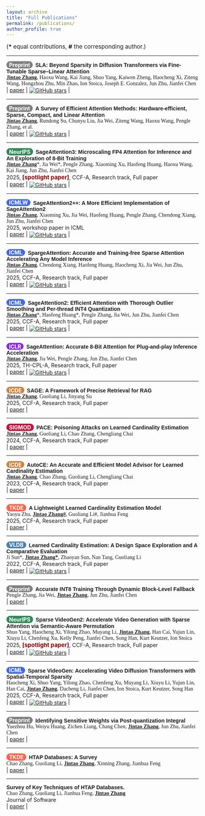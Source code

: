 ```yaml
---
layout: archive
title: "Full Publications"
permalink: /publications/
author_profile: true
---
```


<span style="font-size:15px;">(**\*** equal contributions, **#** the corresponding author.)  </span>

---
**<span style="background-color: #808080; color: white; padding: 0.72px 7px; border-radius: 15px; display: inline-block; font-weight: bold; font-size: 14px; margin-right: 3px;">Preprint</span>** <span style="font-family: 'Helvetica', serif; font-weight: bold;">SLA: Beyond Sparsity in Diffusion Transformers via Fine-Tunable Sparse–Linear Attention</span>  
<span style="font-family: 'Cambria', serif;"><strong><u>Jintao Zhang</u></strong>, Haoxu Wang, Kai Jiang, Shuo Yang, Kaiwen Zheng, Haocheng Xi, Ziteng Wang, Hongzhou Zhu, Min Zhao, Ion Stoica, Joseph E. Gonzalez, Jun Zhu, Jianfei Chen</span>  
| <i class="fa fa-file-pdf"></i> <a href="https://www.arxiv.org/pdf/2509.24006">paper</a>
| <i class="fa fa-github"></i> <a href="https://github.com/thu-ml/SLA"><img src="https://img.shields.io/github/stars/thu-ml/SLA.svg" alt="GitHub stars" style="vertical-align: middle;"></a> |

---
**<span style="background-color: #808080; color: white; padding: 0.72px 7px; border-radius: 15px; display: inline-block; font-weight: bold; font-size: 14px; margin-right: 3px;">Preprint</span>** <span style="font-family: 'Helvetica', serif; font-weight: bold;">A Survey of Efficient Attention Methods:
Hardware-efficient, Sparse, Compact, and Linear Attention</span>  
<span style="font-family: 'Cambria', serif;"><strong><u>Jintao Zhang</u></strong>, Rundong Su, Chunyu Liu, Jia Wei, Ziteng Wang, Haoxu Wang, Pengle Zhang, et al.</span>   
| <i class="fa fa-file-pdf"></i> <a href="https://attention-survey.github.io/">paper</a>
| <i class="fa fa-github"></i> <a href="https://github.com/attention-survey/Efficient_Attention_Survey"><img src="https://img.shields.io/github/stars/attention-survey/Efficient_Attention_Survey.svg" alt="GitHub stars" style="vertical-align: middle;"></a> |

---
**<span style="background-color: #2E8B57; color: white; padding: 0.72px 7px; border-radius: 15px; display: inline-block; font-weight: bold; font-size: 14px; margin-right: 3px;">NeurIPS</span>** <span style="font-family: 'Helvetica', serif; font-weight: bold;">SageAttention3: Microscaling FP4 Attention for Inference and An Exploration of 8-Bit Training</span>  
<span style="font-family: 'Cambria', serif;"><strong><u>Jintao Zhang</u></strong>\*, Jia Wei\*, Pengle Zhang, Xiaoming Xu, Haofeng Huang, Haoxu Wang, Kai Jiang, Jun Zhu, Jianfei Chen</span>  
2025, <span style="color:#8B0000; font-size:15px;"> **[spotlight paper]**</span>, <span style="font-size:14px;">CCF-A, Research track, Full paper</span>  
| <i class="fa fa-file-pdf"></i> <a href="https://arxiv.org/abs/2505.11594">paper</a>
| <i class="fa fa-github"></i> <a href="https://github.com/thu-ml/SageAttention"><img src="https://img.shields.io/github/stars/thu-ml/SageAttention.svg" alt="GitHub stars" style="vertical-align: middle;"></a> |

---
**<span style="background-color: #4169E1; color: white; padding: 0.72px 7px; border-radius: 15px; display: inline-block; font-weight: bold; font-size: 14px; margin-right: 3px;">ICMLW</span>** <span style="font-family: 'Helvetica', serif; font-weight: bold;">SageAttention2++: A More Efficient Implementation of SageAttention2</span>  
<span style="font-family: 'Cambria', serif;"><strong><u>Jintao Zhang</u></strong>, Xiaoming Xu, Jia Wei, Haofeng Huang, Pengle Zhang, Chendong Xiang, Jun Zhu, Jianfei Chen</span>  
2025, <span style="font-size:14px;">workshop paper in ICML</span>  
| <i class="fa fa-file-pdf"></i> <a href="https://arxiv.org/abs/2505.21136">paper</a>
| <i class="fa fa-github"></i> <a href="https://github.com/thu-ml/SageAttention"><img src="https://img.shields.io/github/stars/thu-ml/SageAttention.svg" alt="GitHub stars" style="vertical-align: middle;"></a> |

---
**<span style="background-color: #4169E1; color: white; padding: 0.72px 7px; border-radius: 15px; display: inline-block; font-weight: bold; font-size: 14px; margin-right: 3px;">ICML</span>** <span style="font-family: 'Helvetica', serif; font-weight: bold;">SpargeAttention: Accurate and Training-free Sparse Attention Accelerating Any Model Inference</span>  
<span style="font-family: 'Cambria', serif;"><strong><u>Jintao Zhang</u></strong>, Chendong Xiang, Haofeng Huang, Haocheng Xi, Jia Wei, Jun Zhu, Jianfei Chen</span>  
2025, <span style="font-size:14px;">CCF-A, Research track, Full paper</span>  
| <i class="fa fa-file-pdf"></i> <a href="https://arxiv.org/abs/2502.18137">paper</a>
| <i class="fa fa-github"></i> <a href="https://github.com/thu-ml/SpargeAttn"><img src="https://img.shields.io/github/stars/thu-ml/SpargeAttn.svg" alt="GitHub stars" style="vertical-align: middle;"></a> |

---
**<span style="background-color: #4169E1; color: white; padding: 0.72px 7px; border-radius: 15px; display: inline-block; font-weight: bold; font-size: 14px; margin-right: 3px;">ICML</span>** <span style="font-family: 'Helvetica', serif; font-weight: bold;">SageAttention2: Efficient Attention with Thorough Outlier Smoothing and Per-thread INT4 Quantization</span>  
<span style="font-family: 'Cambria', serif;"><strong><u>Jintao Zhang</u></strong>\*, Haofeng Huang\*, Pengle Zhang, Jia Wei, Jun Zhu, Jianfei Chen</span>  
2025, <span style="font-size:14px;">CCF-A, Research track, Full paper</span>  
| <i class="fa fa-file-pdf"></i> <a href="https://arxiv.org/abs/2411.10958">paper</a>
| <i class="fa fa-github"></i> <a href="https://github.com/thu-ml/SageAttention"><img src="https://img.shields.io/github/stars/thu-ml/SageAttention.svg" alt="GitHub stars" style="vertical-align: middle;"></a> |

---
**<span style="background-color: #8A2BE2; color: white; padding: 0.72px 7px; border-radius: 15px; display: inline-block; font-weight: bold; font-size: 14px; margin-right: 3px;">ICLR</span>** <span style="font-family: 'Helvetica', serif; font-weight: bold;">SageAttention: Accurate 8-Bit Attention for Plug-and-play Inference Acceleration</span>  
<span style="font-family: 'Cambria', serif;"><strong><u>Jintao Zhang</u></strong>, Jia Wei, Pengle Zhang, Jun Zhu, Jianfei Chen</span>  
2025, <span style="font-size:14px;">TH-CPL-A, Research track, Full paper</span>   
| <i class="fa fa-file-pdf"></i> <a href="https://arxiv.org/abs/2410.02367">paper</a>
| <i class="fa fa-github"></i> <a href="https://github.com/thu-ml/SageAttention"><img src="https://img.shields.io/github/stars/thu-ml/SageAttention.svg" alt="GitHub stars" style="vertical-align: middle;"></a> |

---
**<span style="background-color: #CD853F; color: white; padding: 0.72px 7px; border-radius: 15px; display: inline-block; font-weight: bold; font-size: 14px; margin-right: 3px;">ICDE</span>** <span style="font-family: 'Helvetica', serif; font-weight: bold;">SAGE: A Framework of Precise Retrieval for RAG</span>  
<span style="font-family: 'Cambria', serif;"><strong><u>Jintao Zhang</u></strong>, Guoliang Li, Jinyang Su</span>  
2025, <span style="font-size:14px;">CCF-A, Research track, Full paper</span>  
| <i class="fa fa-file-pdf"></i> <a href="https://dbgroup.cs.tsinghua.edu.cn/ligl/papers/ICDE25-SAGE.pdf">paper</a> |

---
**<span style="background-color: #C61236; color: white; padding: 0.72px 7px; border-radius: 15px; display: inline-block; font-weight: bold; font-size: 14px; margin-right: 3px;">SIGMOD</span>** <span style="font-family: 'Helvetica', serif; font-weight: bold;">PACE: Poisoning Attacks on Learned Cardinality Estimation</span>  
<span style="font-family: 'Cambria', serif;"><strong><u>Jintao Zhang</u></strong>, Guoliang Li, Chao Zhang, Chengliang Chai</span>  
2024, <span style="font-size:14px;">CCF-A, Research track, Full paper</span>   
| <i class="fa fa-file-pdf"></i> <a href="https://arxiv.org/pdf/2409.15990">paper</a> |

---
**<span style="background-color: #CD853F; color: white; padding: 0.72px 7px; border-radius: 15px; display: inline-block; font-weight: bold; font-size: 14px; margin-right: 3px;">ICDE</span>** <span style="font-family: 'Helvetica', serif; font-weight: bold;">AutoCE: An Accurate and Efficient Model Advisor for Learned Cardinality Estimation</span>  
<span style="font-family: 'Cambria', serif;"><strong><u>Jintao Zhang</u></strong>, Chao Zhang, Guoliang Li, Chengliang Chai</span>  
2023, <span style="font-size:14px;">CCF-A, Research track, Full paper</span>  
| <i class="fa fa-file-pdf"></i> <a href="https://dbgroup.cs.tsinghua.edu.cn/ligl/papers/AutoCE_camera_ready_ICDE2023.pdf">paper</a> |

---
**<span style="background-color: #FF6347; color: white; padding: 0.72px 7px; border-radius: 15px; display: inline-block; font-weight: bold; font-size: 14px; margin-right: 3px;">TKDE</span>** <span style="font-family: 'Helvetica', serif; font-weight: bold;">A Lightweight Learned Cardinality Estimation Model</span>  
<span style="font-family: 'Cambria', serif;">Yaoyu Zhu, <strong><u>Jintao Zhang#</u></strong>, Guoliang Li#, Jianhua Feng</span>  
2025, <span style="font-size:14px;">CCF-A, Research track, Full paper</span>  
| <i class="fa fa-file-pdf"></i> <a href="https://arxiv.org/pdf/2508.09602">paper</a> |

---
**<span style="background-color: #4682B4; color: white; padding: 0.72px 7px; border-radius: 15px; display: inline-block; font-weight: bold; font-size: 14px; margin-right: 3px;">VLDB</span>** <span style="font-family: 'Helvetica', serif; font-weight: bold;">Learned Cardinality Estimation: A Design Space Exploration and A Comparative Evaluation</span>  
<span style="font-family: 'Cambria', serif;">Ji Sun*, <strong><u>Jintao Zhang*</u></strong>, Zhaoyan Sun, Nan Tang, Guoliang Li</span>  
2022, <span style="font-size:14px;">CCF-A, Research track, Full paper</span>  
| <i class="fa fa-file-pdf"></i> <a href="https://vldb.org/pvldb/vol15/p85-li.pdf">paper</a>
| <i class="fa fa-github"></i> <a href="https://github.com/jt-zhang/CardinalityEstimationTestbed"><img src="https://img.shields.io/github/stars/jt-zhang/cardinalityestimationtestbed.svg" alt="GitHub stars" style="vertical-align: middle;"></a> |

---
**<span style="background-color: #808080; color: white; padding: 0.72px 7px; border-radius: 15px; display: inline-block; font-weight: bold; font-size: 14px; margin-right: 3px;">Preprint</span>** <span style="font-family: 'Helvetica', serif; font-weight: bold;">Accurate INT8 Training Through Dynamic Block-Level Fallback</span>  
<span style="font-family: 'Cambria', serif;">Pengle Zhang, Jia Wei, <strong><u>Jintao Zhang</u></strong>, Jun Zhu, Jianfei Chen</span>  
| <i class="fa fa-file-pdf"></i> <a href="https://arxiv.org/pdf/2503.08040">paper</a> |

---
**<span style="background-color: #2E8B57; color: white; padding: 0.81px 7px; border-radius: 15px; display: inline-block; font-weight: bold; font-size: 14px; margin-right: 3px;">NeurIPS</span>** <span style="font-family: 'Helvetica', serif; font-weight: bold;">Sparse VideoGen2: Accelerate Video Generation with Sparse Attention via Semantic-Aware Permutation</span>  
<span style="font-family: 'Cambria', serif;">Shuo Yang, Haocheng Xi, Yilong Zhao, Muyang Li, <strong><u>Jintao Zhang</u></strong>, Han Cai, Yujun Lin, Xiuyu Li, Chenfeng Xu, Kelly Peng, Jianfei Chen, Song Han, Kurt Keutzer, Ion Stoica</span>  
2025, <span style="color:#8B0000; font-size:15px;"> **[spotlight paper]**</span>, <span style="font-size:14px;">CCF-A, Research track, Full paper</span>  
| <i class="fa fa-file-pdf"></i> <a href="https://arxiv.org/abs/2505.18875">paper</a>
| <i class="fa fa-github"></i> <a href="https://github.com/svg-project/Sparse-VideoGen"><img src="https://img.shields.io/github/stars/svg-project/Sparse-VideoGen.svg" alt="GitHub stars" style="vertical-align: middle;"></a> |

---
**<span style="background-color: #4169E1; color: white; padding: 0.72px 7px; border-radius: 15px; display: inline-block; font-weight: bold; font-size: 14px; margin-right: 3px;">ICML</span>** <span style="font-family: 'Helvetica', serif; font-weight: bold;">Sparse VideoGen: Accelerating Video Diffusion Transformers with Spatial-Temporal Sparsity</span>  
<span style="font-family: 'Cambria', serif;">Haocheng Xi, Shuo Yang, Yilong Zhao, Chenfeng Xu, Muyang Li, Xiuyu Li, Yujun Lin, Han Cai, <strong><u>Jintao Zhang</u></strong>, Dacheng Li, Jianfei Chen, Ion Stoica, Kurt Keutzer, Song Han</span>  
2025, <span style="font-size:14px;">CCF-A, Research track, Full paper</span>   
| <i class="fa fa-file-pdf"></i> <a href="https://arxiv.org/pdf/2502.01776">paper</a>
| <i class="fa fa-github"></i> <a href="https://github.com/svg-project/Sparse-VideoGen"><img src="https://img.shields.io/github/stars/svg-project/Sparse-VideoGen.svg" alt="GitHub stars" style="vertical-align: middle;"></a> |

---
**<span style="background-color: #808080; color: white; padding: 0.72px 7px; border-radius: 15px; display: inline-block; font-weight: bold; font-size: 14px; margin-right: 3px;">Preprint</span>** <span style="font-family: 'Helvetica', serif; font-weight: bold;">Identifying Sensitive Weights via Post-quantization Integral</span>  
<span style="font-family: 'Cambria', serif;">Yuezhou Hu, Weiyu Huang, Zichen Liang, Chang Chen, <strong><u>Jintao Zhang</u></strong>, Jun Zhu, Jianfei Chen</span>  
| <i class="fa fa-file-pdf"></i> <a href="https://arxiv.org/pdf/2503.01901">paper</a> |

---
**<span style="background-color: #FF6347; color: white; padding: 0.72px 7px; border-radius: 15px; display: inline-block; font-weight: bold; font-size: 14px; margin-right: 3px;">TKDE</span>** <span style="font-family: 'Helvetica', serif; font-weight: bold;">HTAP Databases: A Survey</span>  
<span style="font-family: 'Cambria', serif;">Chao Zhang, Guoliang Li, <strong><u>Jintao Zhang</u></strong>, Xinning Zhang, Jianhua Feng</span>  
| <i class="fa fa-file-pdf"></i> <a href="https://dbgroup.cs.tsinghua.edu.cn/ligl/papers/HTAP_Databases_A_Survey.pdf">paper</a> |

---
<span style="font-family: 'Helvetica', serif; font-weight: bold;">Survey of Key Techniques of HTAP Databases.</span>  
<span style="font-family: 'Cambria', serif;">Chao Zhang, Guoliang Li, Jianhua Feng, <strong><u>Jintao Zhang</u></strong></span>  
Journal of Software  
| <i class="fa fa-file-pdf"></i> <a href="http://www.jos.org.cn/josen/article/pdf/6713">paper</a> |